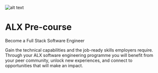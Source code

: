 ![alt text](https://www.alxafrica.com/wp-content/uploads/2022/01/header-logo.png)

# ALX  Pre-course

Become a Full Stack Software Engineer

Gain the technical capabilities and the job-ready skills employers require. Through your ALX software engineering programme you will benefit from your peer community, unlock new experiences, and connect to opportunities that will make an impact.

